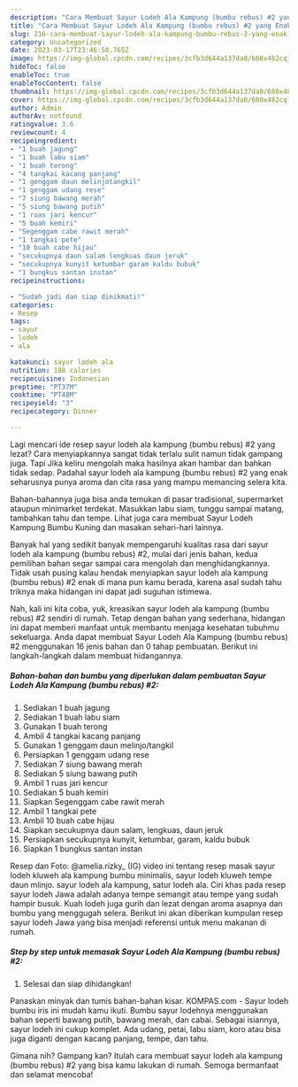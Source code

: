 ```yaml
---
description: "Cara Membuat Sayur Lodeh Ala Kampung (bumbu rebus) #2 yang Enak"
title: "Cara Membuat Sayur Lodeh Ala Kampung (bumbu rebus) #2 yang Enak"
slug: 216-cara-membuat-sayur-lodeh-ala-kampung-bumbu-rebus-2-yang-enak
category: Uncategorized
date: 2023-03-17T23:46:58.765Z
image: https://img-global.cpcdn.com/recipes/3cfb3d644a137da0/680x482cq70/sayur-lodeh-ala-kampung-bumbu-rebus-2-foto-resep-utama.jpg
hideToc: false
enableToc: true
enableTocContent: false
thumbnail: https://img-global.cpcdn.com/recipes/3cfb3d644a137da0/680x482cq70/sayur-lodeh-ala-kampung-bumbu-rebus-2-foto-resep-utama.jpg
cover: https://img-global.cpcdn.com/recipes/3cfb3d644a137da0/680x482cq70/sayur-lodeh-ala-kampung-bumbu-rebus-2-foto-resep-utama.jpg
author: Admin
authorAv: notfound
ratingvalue: 3.6
reviewcount: 4
recipeingredient:
- "1 buah jagung"
- "1 buah labu siam"
- "1 buah terong"
- "4 tangkai kacang panjang"
- "1 genggam daun melinjotangkil"
- "1 genggam udang rese"
- "7 siung bawang merah"
- "5 siung bawang putih"
- "1 ruas jari kencur"
- "5 buah kemiri"
- "Segenggam cabe rawit merah"
- "1 tangkai pete"
- "10 buah cabe hijau"
- "secukupnya daun salam lengkuas daun jeruk"
- "secukupnya kunyit ketumbar garam kaldu bubuk"
- "1 bungkus santan instan"
recipeinstructions:

- "Sudah jadi dan siap dinikmati!"
categories:
- Resep
tags:
- sayur
- lodeh
- ala

katakunci: sayur lodeh ala 
nutrition: 188 calories
recipecuisine: Indonesian
preptime: "PT37M"
cooktime: "PT48M"
recipeyield: "3"
recipecategory: Dinner

---
```



Lagi mencari ide resep sayur lodeh ala kampung (bumbu rebus) #2 yang lezat? Cara menyiapkannya sangat tidak terlalu sulit namun tidak gampang juga. Tapi Jika keliru mengolah maka hasilnya akan hambar dan bahkan tidak sedap. Padahal sayur lodeh ala kampung (bumbu rebus) #2 yang enak seharusnya punya aroma dan cita rasa yang mampu memancing selera kita.


Bahan-bahannya juga bisa anda temukan di pasar tradisional, supermarket ataupun minimarket terdekat. Masukkan labu siam, tunggu sampai matang, tambahkan tahu dan tempe. Lihat juga cara membuat Sayur Lodeh Kampung Bumbu Kuning dan masakan sehari-hari lainnya.

Banyak hal yang sedikit banyak mempengaruhi kualitas rasa dari sayur lodeh ala kampung (bumbu rebus) #2, mulai dari jenis bahan, kedua pemilihan bahan segar sampai cara mengolah dan menghidangkannya. Tidak usah pusing kalau hendak menyiapkan sayur lodeh ala kampung (bumbu rebus) #2 enak di mana pun kamu berada, karena asal sudah tahu triknya maka hidangan ini dapat jadi suguhan istimewa.


Nah, kali ini kita coba, yuk, kreasikan sayur lodeh ala kampung (bumbu rebus) #2 sendiri di rumah. Tetap dengan bahan yang sederhana, hidangan ini dapat memberi manfaat untuk membantu menjaga kesehatan tubuhmu sekeluarga. Anda dapat membuat Sayur Lodeh Ala Kampung (bumbu rebus) #2 menggunakan 16 jenis bahan dan 0 tahap pembuatan. Berikut ini langkah-langkah dalam membuat hidangannya.

<!--inarticleads1-->

##### Bahan-bahan dan bumbu yang diperlukan dalam pembuatan Sayur Lodeh Ala Kampung (bumbu rebus) #2:

1. Sediakan 1 buah jagung
1. Sediakan 1 buah labu siam
1. Gunakan 1 buah terong
1. Ambil 4 tangkai kacang panjang
1. Gunakan 1 genggam daun melinjo/tangkil
1. Persiapkan 1 genggam udang rese
1. Sediakan 7 siung bawang merah
1. Sediakan 5 siung bawang putih
1. Ambil 1 ruas jari kencur
1. Sediakan 5 buah kemiri
1. Siapkan Segenggam cabe rawit merah
1. Ambil 1 tangkai pete
1. Ambil 10 buah cabe hijau
1. Siapkan secukupnya daun salam, lengkuas, daun jeruk
1. Persiapkan secukupnya kunyit, ketumbar, garam, kaldu bubuk
1. Siapkan 1 bungkus santan instan


Resep dan Foto: @amelia.rizky_ (IG) video ini tentang resep masak sayur lodeh kluweh ala kampung bumbu minimalis, sayur lodeh kluweh tempe daun mlinjo. sayur lodeh ala kampung, satur lodeh ala. Ciri khas pada resep sayur lodeh Jawa adalah adanya tempe semangit atau tempe yang sudah hampir busuk. Kuah lodeh juga gurih dan lezat dengan aroma asapnya dan bumbu yang menggugah selera. Berikut ini akan diberikan kumpulan resep sayur lodeh Jawa yang bisa menjadi referensi untuk menu makanan di rumah. 

<!--inarticleads2-->

##### Step by step untuk memasak Sayur Lodeh Ala Kampung (bumbu rebus) #2:


1. Selesai dan siap dihidangkan!

Panaskan minyak dan tumis bahan-bahan kisar. KOMPAS.com - Sayur lodeh bumbu iris ini mudah kamu ikuti. Bumbu sayur lodehnya menggunakan bahan seperti bawang putih, bawang merah, dan cabai. Sebagai isiannya, sayur lodeh ini cukup komplet. Ada udang, petai, labu siam, koro atau bisa juga diganti dengan kacang panjang, tempe, dan tahu. 

Gimana nih? Gampang kan? Itulah cara membuat sayur lodeh ala kampung (bumbu rebus) #2 yang bisa kamu lakukan di rumah. Semoga bermanfaat dan selamat mencoba!
